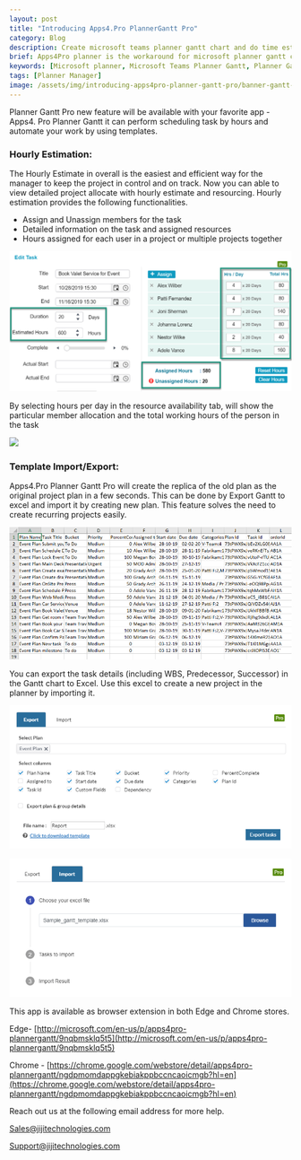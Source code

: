 ```yaml
---
layout: post
title: "Introducing Apps4.Pro PlannerGantt Pro"
category: Blog
description: Create microsoft teams planner gantt chart and do time estimate for tasks. Export import office365 planner tasks to excel.
brief: Apps4Pro planner is the workaround for microsoft planner gantt chart. Create microsoft teams planner gantt chart and do time estimate for tasks. Export import office365 planner tasks to excel.
keywords: [Microsoft planner, Microsoft Teams Planner Gantt, Planner Gantt Pro, Planner Hourly estimation, Export-Import planner tasks]
tags: [Planner Manager]
image: /assets/img/introducing-apps4pro-planner-gantt-pro/banner-gantt-pro.png
---
```


Planner Gantt Pro new feature will be available with your favorite app -
Apps4. Pro Planner Gantt it can perform scheduling task by hours and
automate your work by using templates.

### Hourly Estimation:

The Hourly Estimate in overall is the easiest and efficient way for the
manager to keep the project in control and on track. Now you can able to
view detailed project allocate with hourly estimate and resourcing.
Hourly estimation provides the following functionalities.

-   Assign and Unassign members for the task
-   Detailed information on the task and assigned resources
-   Hours assigned for each user in a project or multiple projects
    together

![](/assets/img/introducing-apps4pro-planner-gantt-pro/hourly-estimate.png)

By selecting hours per day in the resource availability tab, will show
the particular member allocation and the total working hours of the
person in the task

![](/blogs/content/image/introducing-apps4pro-planner-gantt-pro/resource-management.png)

### Template Import/Export:

Apps4.Pro Planner Gantt Pro will create the replica of the old plan as
the original project plan in a few seconds. This can be done by Export
Gantt to excel and import it by creating new plan. This feature solves
the need to create recurring projects easily. 

![](/assets/img/introducing-apps4pro-planner-gantt-pro/excel-export-import.png)

You can export the task details (including WBS, Predecessor, Successor)
in the Gantt chart to Excel. Use this excel to create a new project in
the planner by importing it.

![](/assets/img/introducing-apps4pro-planner-gantt-pro/export-gantt.png)

![](/assets/img/introducing-apps4pro-planner-gantt-pro/import-excel.png)

This app is available as browser extension in both Edge and Chrome
stores.

Edge-
[http://microsoft.com/en-us/p/apps4pro-plannergantt/9nqbmsklq5t5](http://microsoft.com/en-us/p/apps4pro-plannergantt/9nqbmsklq5t5)

Chrome -
[https://chrome.google.com/webstore/detail/apps4pro-plannergantt/ngdpmomdappgkebiakppbccncaoicmgb?hl=en](https://chrome.google.com/webstore/detail/apps4pro-plannergantt/ngdpmomdappgkebiakppbccncaoicmgb?hl=en)

Reach out us at the following email address for more help. 

 [Sales@jijitechnologies.com](mailto:sales@jijitechnologies.com)
 
 [Support@jijitechnologies.com](mailto:support@jijitechnologies.com)
